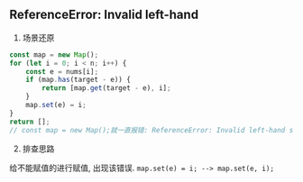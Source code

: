 ## ReferenceError: Invalid left-hand 

1. 场景还原

```js
const map = new Map();
for (let i = 0; i < n; i++) {
    const e = nums[i];
    if (map.has(target - e)) {
        return [map.get(target - e), i];
    }
    map.set(e) = i;
}
return [];
// const map = new Map();就一直报错: ReferenceError: Invalid left-hand side in assignment
```

2. 排查思路

给不能赋值的进行赋值, 出现该错误.
 `map.set(e) = i; --> map.set(e, i); `
